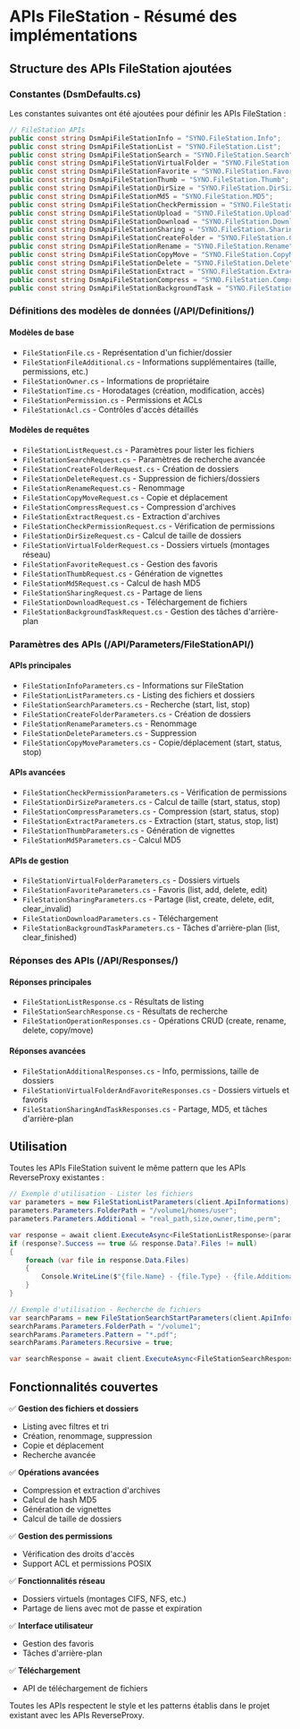 # APIs FileStation - Résumé des implémentations

## Structure des APIs FileStation ajoutées

### Constantes (DsmDefaults.cs)
Les constantes suivantes ont été ajoutées pour définir les APIs FileStation :

```csharp
// FileStation APIs
public const string DsmApiFileStationInfo = "SYNO.FileStation.Info";
public const string DsmApiFileStationList = "SYNO.FileStation.List";
public const string DsmApiFileStationSearch = "SYNO.FileStation.Search";
public const string DsmApiFileStationVirtualFolder = "SYNO.FileStation.VirtualFolder";
public const string DsmApiFileStationFavorite = "SYNO.FileStation.Favorite";
public const string DsmApiFileStationThumb = "SYNO.FileStation.Thumb";
public const string DsmApiFileStationDirSize = "SYNO.FileStation.DirSize";
public const string DsmApiFileStationMd5 = "SYNO.FileStation.MD5";
public const string DsmApiFileStationCheckPermission = "SYNO.FileStation.CheckPermission";
public const string DsmApiFileStationUpload = "SYNO.FileStation.Upload";
public const string DsmApiFileStationDownload = "SYNO.FileStation.Download";
public const string DsmApiFileStationSharing = "SYNO.FileStation.Sharing";
public const string DsmApiFileStationCreateFolder = "SYNO.FileStation.CreateFolder";
public const string DsmApiFileStationRename = "SYNO.FileStation.Rename";
public const string DsmApiFileStationCopyMove = "SYNO.FileStation.CopyMove";
public const string DsmApiFileStationDelete = "SYNO.FileStation.Delete";
public const string DsmApiFileStationExtract = "SYNO.FileStation.Extract";
public const string DsmApiFileStationCompress = "SYNO.FileStation.Compress";
public const string DsmApiFileStationBackgroundTask = "SYNO.FileStation.BackgroundTask";
```

### Définitions des modèles de données (/API/Definitions/)

#### Modèles de base
- `FileStationFile.cs` - Représentation d'un fichier/dossier
- `FileStationFileAdditional.cs` - Informations supplémentaires (taille, permissions, etc.)
- `FileStationOwner.cs` - Informations de propriétaire
- `FileStationTime.cs` - Horodatages (création, modification, accès)
- `FileStationPermission.cs` - Permissions et ACLs
- `FileStationAcl.cs` - Contrôles d'accès détaillés

#### Modèles de requêtes
- `FileStationListRequest.cs` - Paramètres pour lister les fichiers
- `FileStationSearchRequest.cs` - Paramètres de recherche avancée
- `FileStationCreateFolderRequest.cs` - Création de dossiers
- `FileStationDeleteRequest.cs` - Suppression de fichiers/dossiers
- `FileStationRenameRequest.cs` - Renommage
- `FileStationCopyMoveRequest.cs` - Copie et déplacement
- `FileStationCompressRequest.cs` - Compression d'archives
- `FileStationExtractRequest.cs` - Extraction d'archives
- `FileStationCheckPermissionRequest.cs` - Vérification de permissions
- `FileStationDirSizeRequest.cs` - Calcul de taille de dossiers
- `FileStationVirtualFolderRequest.cs` - Dossiers virtuels (montages réseau)
- `FileStationFavoriteRequest.cs` - Gestion des favoris
- `FileStationThumbRequest.cs` - Génération de vignettes
- `FileStationMd5Request.cs` - Calcul de hash MD5
- `FileStationSharingRequest.cs` - Partage de liens
- `FileStationDownloadRequest.cs` - Téléchargement de fichiers
- `FileStationBackgroundTaskRequest.cs` - Gestion des tâches d'arrière-plan

### Paramètres des APIs (/API/Parameters/FileStationAPI/)

#### APIs principales
- `FileStationInfoParameters.cs` - Informations sur FileStation
- `FileStationListParameters.cs` - Listing des fichiers et dossiers
- `FileStationSearchParameters.cs` - Recherche (start, list, stop)
- `FileStationCreateFolderParameters.cs` - Création de dossiers
- `FileStationRenameParameters.cs` - Renommage
- `FileStationDeleteParameters.cs` - Suppression
- `FileStationCopyMoveParameters.cs` - Copie/déplacement (start, status, stop)

#### APIs avancées
- `FileStationCheckPermissionParameters.cs` - Vérification de permissions
- `FileStationDirSizeParameters.cs` - Calcul de taille (start, status, stop)
- `FileStationCompressParameters.cs` - Compression (start, status, stop)
- `FileStationExtractParameters.cs` - Extraction (start, status, stop, list)
- `FileStationThumbParameters.cs` - Génération de vignettes
- `FileStationMd5Parameters.cs` - Calcul MD5

#### APIs de gestion
- `FileStationVirtualFolderParameters.cs` - Dossiers virtuels
- `FileStationFavoriteParameters.cs` - Favoris (list, add, delete, edit)
- `FileStationSharingParameters.cs` - Partage (list, create, delete, edit, clear_invalid)
- `FileStationDownloadParameters.cs` - Téléchargement
- `FileStationBackgroundTaskParameters.cs` - Tâches d'arrière-plan (list, clear_finished)

### Réponses des APIs (/API/Responses/)

#### Réponses principales
- `FileStationListResponse.cs` - Résultats de listing
- `FileStationSearchResponse.cs` - Résultats de recherche
- `FileStationOperationResponses.cs` - Opérations CRUD (create, rename, delete, copy/move)

#### Réponses avancées
- `FileStationAdditionalResponses.cs` - Info, permissions, taille de dossiers
- `FileStationVirtualFolderAndFavoriteResponses.cs` - Dossiers virtuels et favoris
- `FileStationSharingAndTaskResponses.cs` - Partage, MD5, et tâches d'arrière-plan

## Utilisation

Toutes les APIs FileStation suivent le même pattern que les APIs ReverseProxy existantes :

```csharp
// Exemple d'utilisation - Lister les fichiers
var parameters = new FileStationListParameters(client.ApiInformations);
parameters.Parameters.FolderPath = "/volume1/homes/user";
parameters.Parameters.Additional = "real_path,size,owner,time,perm";

var response = await client.ExecuteAsync<FileStationListResponse>(parameters);
if (response?.Success == true && response.Data?.Files != null)
{
    foreach (var file in response.Data.Files)
    {
        Console.WriteLine($"{file.Name} - {file.Type} - {file.Additional?.Size} bytes");
    }
}
```

```csharp
// Exemple d'utilisation - Recherche de fichiers
var searchParams = new FileStationSearchStartParameters(client.ApiInformations);
searchParams.Parameters.FolderPath = "/volume1";
searchParams.Parameters.Pattern = "*.pdf";
searchParams.Parameters.Recursive = true;

var searchResponse = await client.ExecuteAsync<FileStationSearchResponse>(searchParams);
```

## Fonctionnalités couvertes

✅ **Gestion des fichiers et dossiers**
- Listing avec filtres et tri
- Création, renommage, suppression
- Copie et déplacement
- Recherche avancée

✅ **Opérations avancées**
- Compression et extraction d'archives
- Calcul de hash MD5
- Génération de vignettes
- Calcul de taille de dossiers

✅ **Gestion des permissions**
- Vérification des droits d'accès
- Support ACL et permissions POSIX

✅ **Fonctionnalités réseau**
- Dossiers virtuels (montages CIFS, NFS, etc.)
- Partage de liens avec mot de passe et expiration

✅ **Interface utilisateur**
- Gestion des favoris
- Tâches d'arrière-plan

✅ **Téléchargement**
- API de téléchargement de fichiers

Toutes les APIs respectent le style et les patterns établis dans le projet existant avec les APIs ReverseProxy.
